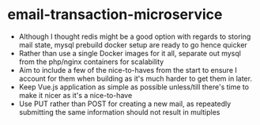 # email-transaction-microservice

- Although I thought redis might be a good option with regards to storing mail state, mysql prebuild docker setup are ready to go hence quicker
- Rather than use a single Docker images for it all, separate out mysql from the php/nginx containers for scalability 
- Aim to include a few of the nice-to-haves from the start to ensure I account for them when building as it's much harder to get them in later.
- Keep Vue.js application as simple as possible unless/till there's time to make it nicer as it's a nice-to-have
- Use PUT rather than POST for creating a new mail, as repeatedly submitting the same information should not result in multiples